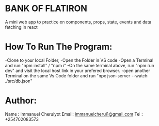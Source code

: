 # BANK OF FLATIRON

A mini web app to practice on components, props, state, events and data fetching in react

# How To Run The Program:
-Clone to your local Folder,
-Open the Folder in VS code
-Open a Terminal and run "npm install" / "npm i"
-On the same terminal above, run "npm run dev" and visit the local host link in your prefered browser.
-open another Terminal on the same Vs Code folder and run "npx json-server --watch ./src/db.json"

# Author:
Name : Immanuel Cheruiyot
Email: immanuelcherui1@gmail.com
Tel  : +254702083573
